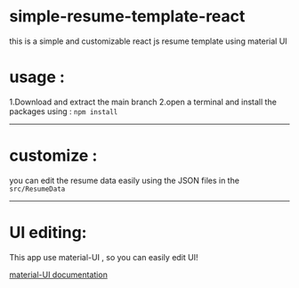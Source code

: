 # simple-resume-template-react
this is a simple and customizable react js resume template using material UI

<h1>usage :</h1>

1.Download and extract the main branch
2.open a terminal and install the packages using : `npm install`

___

<h1>customize : </h1>

you can edit the resume data easily using the JSON files in the `src/ResumeData`

----

<h1>UI editing: </h1>
This app use material-UI , so you can easily edit UI!

[material-UI documentation](https://mui.com/components/)


